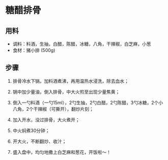 # 糖醋排骨

## 用料

- 调料：料酒，生抽，白醋，陈醋，冰糖，八角，干辣椒，白芝麻，小葱
- 食材：猪小排 (500g)

## 步骤 

1. 排骨冷水下锅，加料酒煮沸，再用温热水浸洗，除去血水；

2. 锅中加少量油，倒入排骨，中大火煎至出现少量焦黄；

3. 倒入一勺料酒（一勺15ml），2勺生抽，2勺白醋，2勺陈醋，3勺冰糖，2个小八角，2个干辣椒（可撕开），翻炒片刻；

4. 加入开水，没过排骨，大火煮开；

5. 中火焖煮30分钟；

6. 开大火，不断翻炒、收汁；

7. 盛入盘中，均匀地撒上白芝麻和葱花，开饭啦～！
